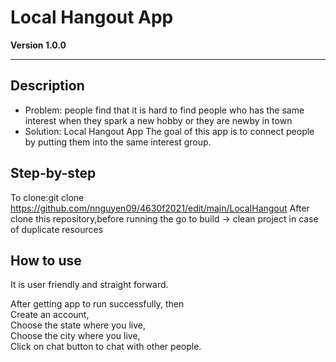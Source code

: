 # Local Hangout App

**Version 1.0.0**

---

## Description

- Problem: people find that it is hard to find people who has the same interest when they spark a new hobby or they are newby in town 
- Solution: Local Hangout App 
  The goal of this app is to connect people by putting them into the same interest group.

## Step-by-step 
To clone:git clone https://github.com/nnguyen09/4630f2021/edit/main/LocalHangout
After clone this repository,before running the go to build -> clean project in case of duplicate resources

## How to use 
It is user friendly and straight forward. 
<p>After getting app to run successfully, then<br>
   Create an account,<br>
   Choose the state where you live,<br>
   Choose the city where you live,<br>
   Click on chat button to chat with other people.</p>
